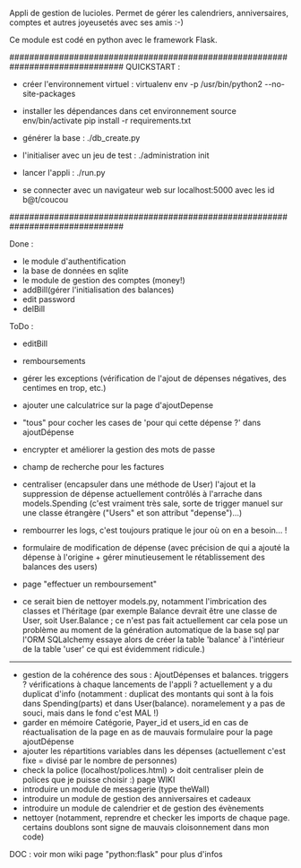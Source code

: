 Appli de gestion de lucioles.
Permet de gérer les calendriers, anniversaires,  comptes et autres
joyeusetés avec ses amis :-)

Ce module est codé en python avec le framework Flask.


###############################################################################
QUICKSTART :
  * créer l'environnement virtuel :
        virtualenv env -p /usr/bin/python2 --no-site-packages

  * installer les dépendances dans cet environnement
        source env/bin/activate
        pip install -r requirements.txt

  * générer la base : ./db_create.py

  * l'initialiser avec un jeu de test : ./administration init

  * lancer l'appli : ./run.py

  * se connecter avec un navigateur web sur localhost:5000 avec les id b@t/coucou



###############################################################################




Done :
- le module d'authentification
- la base de données en sqlite
- le module de gestion des comptes (money!)
- addBill(gérer l'initialisation des balances)
- edit password
- delBill

ToDo :
- editBill 
- remboursements
- gérer les exceptions (vérification de l'ajout de dépenses négatives, des centimes en trop, etc.)
- ajouter une calculatrice sur la page d'ajoutDepense
- "tous" pour cocher les cases de 'pour qui cette dépense ?' dans ajoutDépense


- encrypter et améliorer la gestion des mots de passe
- champ de recherche pour les factures
- centraliser (encapsuler dans une méthode de User) l'ajout et la suppression de dépense actuellement contrôlés à l'arrache dans models.Spending (c'est vraiment très sale, sorte de trigger manuel sur une classe étrangère ("Users" et son attribut "depense")...) 
- rembourrer les logs, c'est toujours pratique le jour où on en a besoin... !

- formulaire de modification de dépense (avec précision de qui a ajouté la dépense à l'origine + gérer minutieusement le rétablissement des balances des users)
- page "effectuer un remboursement"

- ce serait bien de nettoyer models.py, notamment l'imbrication des classes et l'héritage (par exemple Balance devrait être une classe de User, soit User.Balance ; ce n'est pas fait actuellement car cela pose un problème au moment de la génération automatique de la base sql par l'ORM SQLalchemy essaye alors de créer la table 'balance' à  l'intérieur de la table 'user' ce qui est évidemment ridicule.)

-------------------------
- gestion de la cohérence des sous : AjoutDépenses et balances. triggers ? vérifications à chaque lancements de l'appli ? actuellement y a du duplicat d'info (notamment : duplicat des montants qui sont à la fois dans Spending(parts) et dans User(balance). noramelement y a pas de souci, mais dans le fond c'est MAL !)
- garder en mémoire Catégorie, Payer_id et users_id en cas de réactualisation de la page en as de mauvais formulaire pour la page ajoutDépense
- ajouter les répartitions variables dans les dépenses (actuellement c'est fixe = divisé par le nombre de personnes)
- check la police (localhost/polices.html) > doit centraliser plein de polices que je puisse choisir :) page WIKI
- introduire un module de messagerie (type theWall)
- introduire un module de gestion des anniversaires et cadeaux
- introduire un module de calendrier et de gestion des évènements
- nettoyer (notamment, reprendre et checker les imports de chaque page. certains doublons sont signe de mauvais cloisonnement dans mon code)

DOC : voir mon wiki page "python:flask" pour plus d'infos
